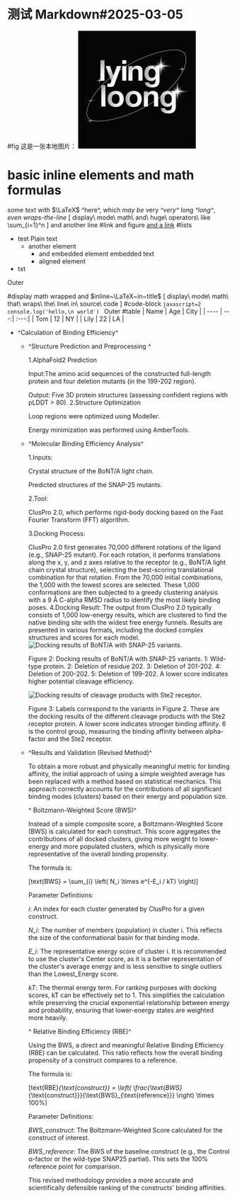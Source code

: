 # 测试 Markdown#2025-03-05
#fig
这是一张本地图片：
![a figure](./assets/lyingloong.png)

# basic inline elements and math formulas
some *text* with $\LaTeX$ ^here^, which _may be_ very *^very^* long _^long^_, *even wraps-the-line*
\[ display\ mode\ math\ and\ huge\ operators\ like \sum_{i=1}^n \]
and another line
#link and figure
[and a link](/)
#lists
+ test
	Plain text
	+ another element
		+ and embedded element
			embedded text
		+ aligned element
+ txt

Outer

#display math wrapped and $inline~\LaTeX~in~title$
\[
	display\ mode\ math\ that\ wraps\ the\ line\ in\ source\ code
\]
#code-block
	```javascript=2
	console.log('hello,\n world')
	```
Outer
#table
| Name | Age | City |
| ---- | ---:| :---:|
| Tom  |  12 | NY   |
| Lily |  22 | LA   |

+ ^Calculation of Binding Efficiency^

	+ ^Structure Prediction and Preprocessing ^

        1.AlphaFold2 Prediction

        Input:The amino acid sequences of the constructed full-length protein and four deletion mutants (in the 199-202 region).

        Output: Five 3D protein structures (assessing confident regions with pLDDT > 80).
        2.Structure Optimization

        Loop regions were optimized using Modeller.

        Energy minimization was performed using AmberTools.
    + ^Molecular Binding Efficiency Analysis^

        1.Inputs:

        Crystal structure of the BoNT/A light chain.

        Predicted structures of the SNAP-25 mutants.

        2.Tool:

        ClusPro 2.0, which performs rigid-body docking based on the Fast Fourier Transform (FFT) algorithm.

        3.Docking Process:

        ClusPro 2.0 first generates 70,000 different rotations of the ligand (e.g., SNAP-25 mutant). For each rotation, it performs translations along the x, y, and z axes relative to the receptor (e.g., BoNT/A light chain crystal structure), selecting the best-scoring translational combination for that rotation. From the 70,000 initial combinations, the 1,000 with the lowest scores are selected. These 1,000 conformations are then subjected to a greedy clustering analysis with a 9 Å C-alpha RMSD radius to identify the most likely binding poses.
        4.Docking Result:
        The output from ClusPro 2.0 typically consists of 1,000 low-energy results, which are clustered to find the native binding site with the widest free energy funnels. Results are presented in various formats, including the docked complex structures and scores for each model.
        ![Docking results of BoNT/A with SNAP-25 variants.](https://static.igem.wiki/teams/5924/drylab/snap-25.webp)

        Figure 2: Docking results of BoNT/A with SNAP-25 variants. 1: Wild-type protein. 2: Deletion of residue 202. 3: Deletion of 201-202. 4: Deletion of 200-202. 5: Deletion of 199-202. A lower score indicates higher potential cleavage efficiency.

        ![Docking results of cleavage products with Ste2 receptor.](https://static.igem.wiki/teams/5924/drylab/ste2.webp)

        Figure 3: Labels correspond to the variants in Figure 2. These are the docking results of the different cleavage products with the Ste2 receptor protein. A lower score indicates stronger binding affinity. 6 is the control group, measuring the binding affinity between alpha-factor and the Ste2 receptor.

    + ^Results and Validation (Revised Method)^

        To obtain a more robust and physically meaningful metric for binding affinity, the initial approach of using a simple weighted average has been replaced with a method based on statistical mechanics. This approach correctly accounts for the contributions of all significant binding modes (clusters) based on their energy and population size.

        ^ Boltzmann-Weighted Score (BWS)^

        Instead of a simple composite score, a Boltzmann-Weighted Score (BWS) is calculated for each construct. This score aggregates the contributions of all docked clusters, giving more weight to lower-energy and more populated clusters, which is physically more representative of the overall binding propensity.  

        The formula is:

        \[text{BWS} = \sum_{i} \left( N_i \times e^{-E_i / kT} \right)\] 

        Parameter Definitions:

        *i*: An index for each cluster generated by ClusPro for a given construct.

        *N_i*: The number of members (population) in cluster i. This reflects the size of the conformational basin for that binding mode.

        *E_i*: The representative energy score of cluster i. It is recommended to use the cluster's Center score, as it is a better representation of the cluster's average energy and is less sensitive to single outliers than the Lowest_Energy score.


        *kT*: The thermal energy term. For ranking purposes with docking scores, kT can be effectively set to 1. This simplifies the calculation while preserving the crucial exponential relationship between energy and probability, ensuring that lower-energy states are weighted more heavily.

        ^ Relative Binding Efficiency (RBE)^

        Using the BWS, a direct and meaningful Relative Binding Efficiency (RBE) can be calculated. This ratio reflects how the overall binding propensity of a construct compares to a reference.   

        The formula is:   

        \[text{RBE}_{\text{construct}} = \left( \frac{\text{BWS}_{\text{construct}}}{\text{BWS}_{\text{reference}}} \right) \times 100\%\]

        Parameter Definitions:

        *BWS_construct*: The Boltzmann-Weighted Score calculated for the construct of interest.

        *BWS_reference*: The BWS of the baseline construct (e.g., the Control α-factor or the wild-type SNAP25 partial). This sets the 100% reference point for comparison.

        This revised methodology provides a more accurate and scientifically defensible ranking of the constructs' binding affinities.
